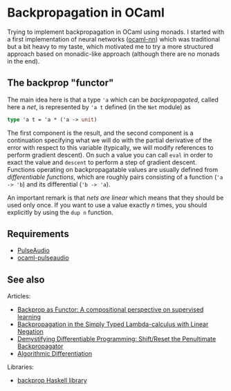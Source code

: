 Backpropagation in OCaml
========================

Trying to implement backpropagation in OCaml using monads. I started with a first implementation of neural networks ([ocaml-nn](https://github.com/smimram/ocaml-nn/)) which was traditional but a bit heavy to my taste, which motivated me to try a more structured approach based on monadic-like approach (although there are no monads in the end).

## The backprop "functor"

The main idea here is that a type `'a` which can be _backpropagated_, called here a _net_, is represented by `'a t` defined (in the `Net` module) as

```ocaml
type 'a t = 'a * ('a -> unit)
```

The first component is the result, and the second component is a continuation specifying what we will do with the partial derivative of the error with respect to this variable (typically, we will modify references to perform gradient descent). On such a value you can call `eval` in order to exact the value and `descent` to perform a step of gradient descent. Functions operating on backpropagatable values are usually defined from _differentiable functions_, which are roughly pairs consisting of a function (`'a -> 'b`) and its differential (`'b -> 'a`).

An important remark is that _nets are linear_ which means that they should be used only once. If you want to use a value exactly $n$ times, you should explicitly by using the `dup n` function.

## Requirements

- [PulseAudio](https://www.freedesktop.org/wiki/Software/PulseAudio/)
- [ocaml-pulseaudio](https://github.com/savonet/ocaml-pulseaudio)

## See also

Articles:

- [Backprop as Functor: A compositional perspective on supervised learning](https://arxiv.org/abs/1711.10455)
- [Backpropagation in the Simply Typed Lambda-calculus with Linear Negation](https://arxiv.org/abs/1909.13768v2)
- [Demystifying Differentiable Programming: Shift/Reset the Penultimate Backpropagator](https://arxiv.org/abs/1803.10228)
- [Algorithmic Differentiation](https://ocaml.xyz/algodiff.html)

Libraries:

- [backprop Haskell library](https://backprop.jle.im/)
